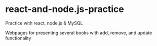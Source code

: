 # react-and-node.js-practice
Practice with react, node.js &amp; MySQL

Webpages for presenting several books with add, remove, and update functionality
